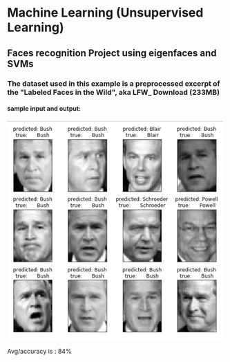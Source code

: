 # Machine Learning (Unsupervised Learning)
## Faces recognition Project using eigenfaces and SVMs
### The dataset used in this example is a preprocessed excerpt of the "Labeled Faces in the Wild", aka LFW_ Download (233MB)
#### sample input and output:
<img src="images/1.PNG" width= "500">


Avg/accuracy is : 84%
